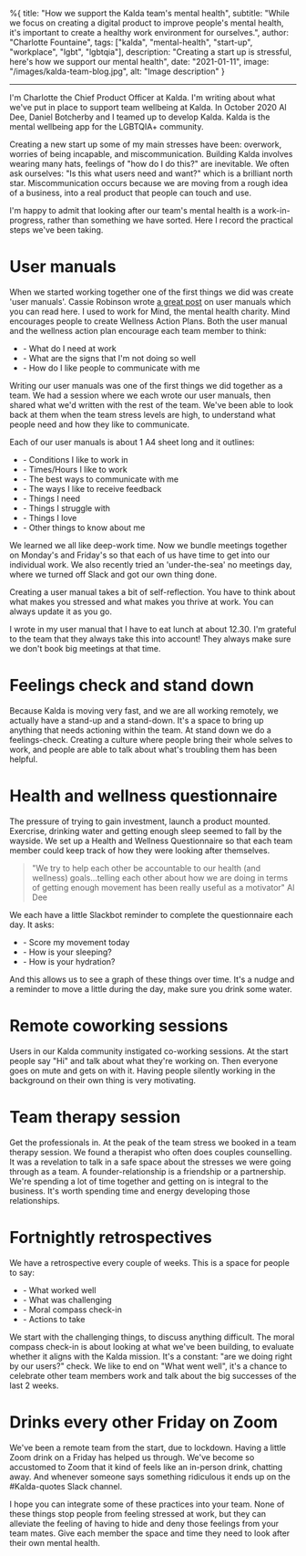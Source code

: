 %{
title: "How we support the Kalda team's mental health",
subtitle: "While we focus on creating a digital product to improve people's mental health, it's important to create a healthy work environment for ourselves.",
author: "Charlotte Fountaine",
tags: ["kalda", "mental-health", "start-up", "workplace", "lgbt", "lgbtqia"],
description: "Creating a start up is stressful, here's how we support our mental health",
date: "2021-01-11",
image: "/images/kalda-team-blog.jpg",
alt: "Image description"
}

---

I'm Charlotte the Chief Product Officer at Kalda. I'm writing about what we've put in place to support team wellbeing at Kalda. In October 2020 Al Dee, Daniel Botcherby and I teamed up to develop Kalda. Kalda is the mental wellbeing app for the LGBTQIA+ community.

Creating a new start up some of my main stresses have been: overwork, worries of being incapable, and miscommunication. Building Kalda involves wearing many hats, feelings of "how do I do this?" are inevitable. We often ask ourselves: "Is this what users need and want?" which is a brilliant north star. Miscommunication occurs because we are moving from a rough idea of a business, into a real product that people can touch and use.

I'm happy to admit that looking after our team's mental health is a work-in-progress, rather than something we have sorted. Here I record the practical steps we've been taking.

# User manuals

When we started working together one of the first things we did was create 'user manuals'. Cassie Robinson wrote [a great post](https://cassierobinson.medium.com/a-user-manual-for-me-d3a851fbc694) on user manuals which you can read here. I used to work for Mind, the mental health charity. Mind encourages people to create Wellness Action Plans.
Both the user manual and the wellness action plan encourage each team member to think:

<ul>
<li>- What do I need at work</li>
<li>- What are the signs that I'm not doing so well</li>
<li>- How do I like people to communicate with me</li>
</ul>

Writing our user manuals was one of the first things we did together as a team. We had a session where we each wrote our user manuals, then shared what we'd written with the rest of the team. We've been able to look back at them when the team stress levels are high, to understand what people need and how they like to communicate.

Each of our user manuals is about 1 A4 sheet long and it outlines:

<ul>
<li>- Conditions I like to work in</li>
<li>- Times/Hours I like to work</li>
<li>- The best ways to communicate with me</li>
<li>- The ways I like to receive feedback</li>
<li>- Things I need</li>
<li>- Things I struggle with</li>
<li>- Things I love</li>
<li>- Other things to know about me</li>

</ul>

We learned we all like deep-work time. Now we bundle meetings together on Monday's and Friday's so that each of us have time to get into our individual work. We also recently tried an 'under-the-sea' no meetings day, where we turned off Slack and got our own thing done.

Creating a user manual takes a bit of self-reflection. You have to think about what makes you stressed and what makes you thrive at work. You can always update it as you go.

I wrote in my user manual that I have to eat lunch at about 12.30. I'm grateful to the team that they always take this into account! They always make sure we don't book big meetings at that time.

# Feelings check and stand down

Because Kalda is moving very fast, and we are all working remotely, we actually have a stand-up and a stand-down. It's a space to bring up anything that needs actioning within the team. At stand down we do a feelings-check. Creating a culture where people bring their whole selves to work, and people are able to talk about what's troubling them has been helpful.

# Health and wellness questionnaire

The pressure of trying to gain investment, launch a product mounted. Exercrise, drinking water and getting enough sleep seemed to fall by the wayside. We set up a Health and Wellness Questionnaire so that each team member could keep track of how they were looking after themselves.

> "We try to help each other be accountable to our health (and wellness) goals…telling each other about how we are doing in terms of getting enough movement has been really useful as a motivator" Al Dee

We each have a little Slackbot reminder to complete the questionnaire each day. It asks:

<ul>
<li>- Score my movement today</li>
<li>- How is your sleeping?</li>
<li>- How is your hydration?</li>
</ul>

And this allows us to see a graph of these things over time. It's a nudge and a reminder to move a little during the day, make sure you drink some water.

# Remote coworking sessions

Users in our Kalda community instigated co-working sessions. At the start people say "Hi" and talk about what they're working on. Then everyone goes on mute and gets on with it. Having people silently working in the background on their own thing is very motivating.

# Team therapy session

Get the professionals in. At the peak of the team stress we booked in a team therapy session. We found a therapist who often does couples counselling. It was a revelation to talk in a safe space about the stresses we were going through as a team. A founder-relationship is a friendship or a partnership. We're spending a lot of time together and getting on is integral to the business. It's worth spending time and energy developing those relationships.

# Fortnightly retrospectives

We have a retrospective every couple of weeks. This is a space for people to say:

<ul>
<li>- What worked well</li>
<li>- What was challenging</li>
<li>- Moral compass check-in</li>
<li>- Actions to take</li>
</ul>

We start with the challenging things, to discuss anything difficult. The moral compass check-in is about looking at what we've been building, to evaluate whether it aligns with the Kalda mission. It's a constant: "are we doing right by our users?" check. We like to end on "What went well", it's a chance to celebrate other team members work and talk about the big successes of the last 2 weeks.

# Drinks every other Friday on Zoom

We've been a remote team from the start, due to lockdown. Having a little Zoom drink on a Friday has helped us through. We've become so accustomed to Zoom that it kind of feels like an in-person drink, chatting away. And whenever someone says something ridiculous it ends up on the #Kalda-quotes Slack channel.

I hope you can integrate some of these practices into your team. None of these things stop people from feeling stressed at work, but they can alleviate the feeling of having to hide and deny those feelings from your team mates. Give each member the space and time they need to look after their own mental health.


